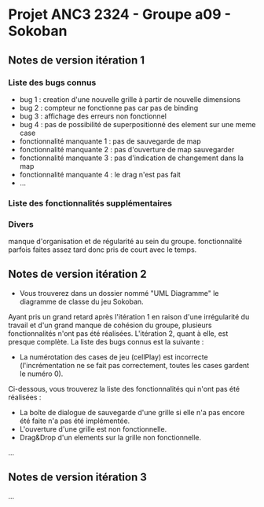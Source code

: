 # Projet ANC3 2324 - Groupe a09 - Sokoban

## Notes de version itération 1

### Liste des bugs connus

* bug 1 : creation d'une nouvelle grille à partir de nouvelle dimensions
* bug 2 : compteur ne fonctionne pas car pas de binding
* bug 3 : affichage des erreurs non fonctionnel
* bug 4 : pas de possibilité de superpositionné des element sur une meme case
* fonctionnalité manquante 1 : pas de sauvegarde de map
* fonctionnalité manquante 2 : pas d'ouverture de map sauvegarder
* fonctionnalité manquante 3 : pas d'indication de changement dans la map
* fonctionnalité manquante 4 : le drag n'est pas fait
* ...

### Liste des fonctionnalités supplémentaires

### Divers
manque d'organisation et de régularité au sein du groupe. 
fonctionnalité parfois faites assez tard donc pris de court avec le temps.
## Notes de version itération 2

* Vous trouverez dans un dossier nommé "UML Diagramme" le diagramme de classe du jeu Sokoban.

Ayant pris un grand retard après l'itération 1 en raison d'une irrégularité du travail et d'un grand manque de cohésion du groupe, plusieurs fonctionnalités n'ont pas été réalisées. L'itération 2, quant à elle, est presque complète. La liste des bugs connus est la suivante :

* La numérotation des cases de jeu (cellPlay) est incorrecte (l'incrémentation ne se fait pas correctement, toutes les cases gardent le numéro 0).

Ci-dessous, vous trouverez la liste des fonctionnalités qui n'ont pas été réalisées :

* La boîte de dialogue de sauvegarde d'une grille si elle n'a pas encore été faite n'a pas été implémentée.
* L'ouverture d'une grille est non fonctionnelle.
* Drag&Drop d'un elements sur la grille non fonctionnelle.

...

## Notes de version itération 3

...